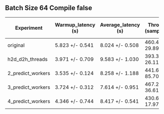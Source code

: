 ## Batch Size 64 Compile false

| Experiment | Warmup_latency (s) | Average_latency (s) | Throughput (samples/sec) | GPU Utilization (%) |
| ---------- | ------------------ | ------------------- | ------------------------ | ------------------- |
| original | 5.823 +/- 0.541 | 8.024 +/- 0.508 | 460.474 +/- 29.896 | 47.112 +/- 6.576 |
| h2d_d2h_threads | 3.971 +/- 0.709 | 9.583 +/- 1.030 | 393.394 +/- 26.110 | 37.550 +/- 1.381 |
| 2_predict_workers | 3.535 +/- 0.124 | 8.258 +/- 1.188 | 441.640 +/- 85.705 | 38.630 +/- 3.499 |
| 3_predict_workers | 3.724 +/- 0.312 | 7.614 +/- 0.951 | 467.236 +/- 36.619 | 37.834 +/- 2.418 |
| 4_predict_workers | 4.346 +/- 0.744 | 8.417 +/- 0.541 | 430.672 +/- 17.979 | 34.461 +/- 3.257 |
